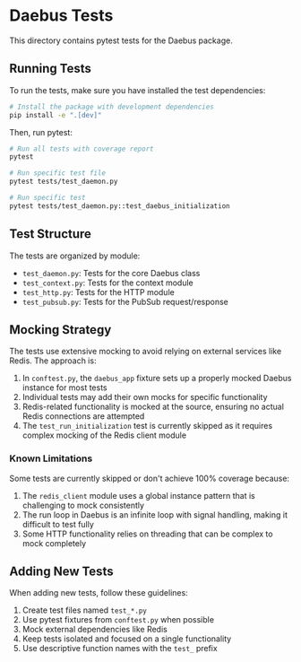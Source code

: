 # Daebus Tests

This directory contains pytest tests for the Daebus package.

## Running Tests

To run the tests, make sure you have installed the test dependencies:

```bash
# Install the package with development dependencies
pip install -e ".[dev]"
```

Then, run pytest:

```bash
# Run all tests with coverage report
pytest

# Run specific test file
pytest tests/test_daemon.py

# Run specific test
pytest tests/test_daemon.py::test_daebus_initialization
```

## Test Structure

The tests are organized by module:

- `test_daemon.py`: Tests for the core Daebus class
- `test_context.py`: Tests for the context module
- `test_http.py`: Tests for the HTTP module
- `test_pubsub.py`: Tests for the PubSub request/response

## Mocking Strategy

The tests use extensive mocking to avoid relying on external services like Redis. The approach is:

1. In `conftest.py`, the `daebus_app` fixture sets up a properly mocked Daebus instance for most tests
2. Individual tests may add their own mocks for specific functionality
3. Redis-related functionality is mocked at the source, ensuring no actual Redis connections are attempted
4. The `test_run_initialization` test is currently skipped as it requires complex mocking of the Redis client module

### Known Limitations

Some tests are currently skipped or don't achieve 100% coverage because:

1. The `redis_client` module uses a global instance pattern that is challenging to mock consistently
2. The run loop in Daebus is an infinite loop with signal handling, making it difficult to test fully
3. Some HTTP functionality relies on threading that can be complex to mock completely

## Adding New Tests

When adding new tests, follow these guidelines:

1. Create test files named `test_*.py`
2. Use pytest fixtures from `conftest.py` when possible
3. Mock external dependencies like Redis
4. Keep tests isolated and focused on a single functionality
5. Use descriptive function names with the `test_` prefix 